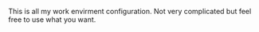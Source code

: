 This is all my work envirment configuration. Not very complicated but feel free to use what you want.